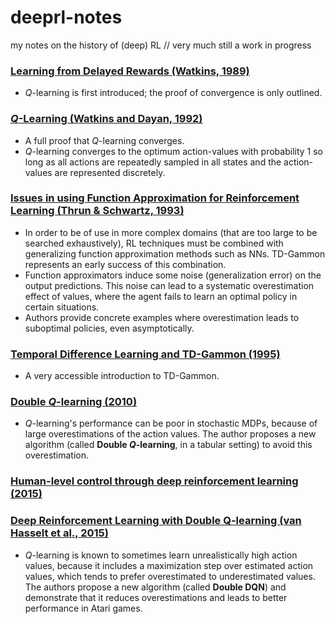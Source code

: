 # deeprl-notes
my notes on the history of (deep) RL // very much still a work in progress

### [Learning from Delayed Rewards (Watkins, 1989)](http://www.cs.rhul.ac.uk/~chrisw/new_thesis.pdf)
- *Q*-learning is first introduced; the proof of convergence is only outlined.

### [_Q_-Learning (Watkins and Dayan, 1992)](http://www.gatsby.ucl.ac.uk/~dayan/papers/cjch.pdf)
- A full proof that _Q_-learning converges.
- _Q_-learning converges to the optimum action-values with probability 1 so long as all actions are repeatedly sampled in all states and the action-values are represented discretely.

### [Issues in using Function Approximation for Reinforcement Learning (Thrun & Schwartz, 1993)](http://citeseerx.ist.psu.edu/viewdoc/download?doi=10.1.1.73.3097&rep=rep1&type=pdf)
- In order to be of use in more complex domains (that are too large to be searched exhaustively), RL techniques must be combined with generalizing function approximation methods such as NNs.  TD-Gammon represents an early success of this combination. 
- Function approximators induce some noise (generalization error) on the output predictions.  This noise can lead to a systematic overestimation effect of values, where the agent fails to learn an optimal policy in certain situations.
- Authors provide concrete examples where overestimation leads to suboptimal policies, even asymptotically.

### [Temporal Difference Learning and TD-Gammon (1995)](https://courses.cs.washington.edu/courses/cse590hk/01sp/Readings/tesauro95cacm.pdf)
- A very accessible introduction to TD-Gammon.

### [Double _Q_-learning (2010)](https://papers.nips.cc/paper/3964-double-q-learning.pdf)
- _Q_-learning's performance can be poor in stochastic MDPs, because of large overestimations of the action values.  The author proposes a new algorithm (called **Double _Q_-learning**, in a tabular setting) to avoid this overestimation.

### [Human-level control through deep reinforcement learning (2015)](https://web.stanford.edu/class/psych209/Readings/MnihEtAlHassibis15NatureControlDeepRL.pdf)

### [Deep Reinforcement Learning with Double Q-learning (van Hasselt et al., 2015)](https://arxiv.org/pdf/1509.06461.pdf)
- _Q_-learning is known to sometimes learn unrealistically high action values, because it includes a maximization step over estimated action values, which tends to prefer overestimated to underestimated values.  The authors propose a new algorithm (called **Double DQN**) and demonstrate that it reduces overestimations and leads to better performance in Atari games.
